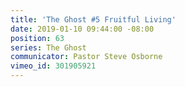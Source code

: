 ```yaml
---
title: 'The Ghost #5 Fruitful Living'
date: 2019-01-10 09:44:00 -08:00
position: 63
series: The Ghost
communicator: Pastor Steve Osborne
vimeo_id: 301905921
---
```


